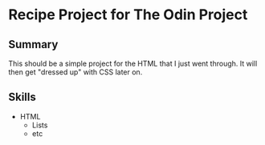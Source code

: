# Recipe Project for The Odin Project

## Summary

This should be a simple project for the HTML that I just went through. It will then get "dressed up" with CSS later on.

## Skills

- HTML
  - Lists
  - etc
